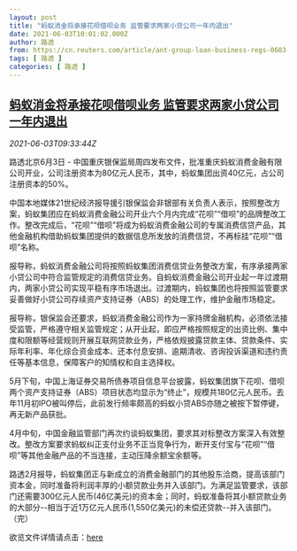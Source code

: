 ```yaml
---
layout: post
title: "蚂蚁消金将承接花呗借呗业务 监管要求两家小贷公司一年内退出"
date: 2021-06-03T10:01:02.000Z
author: 路透
from: https://cn.reuters.com/article/ant-group-loan-business-regs-0603-idCNKCS2DF0WD
tags: [ 路透 ]
categories: [ 路透 ]
---
```

<!--1622714462000-->
[蚂蚁消金将承接花呗借呗业务 监管要求两家小贷公司一年内退出](https://cn.reuters.com/article/ant-group-loan-business-regs-0603-idCNKCS2DF0WD)
------

<div>
<div><i>2021-06-03T09:33:44Z</i></div><p>路透北京6月3日 - 中国重庆银保监局周四发布文件，批准重庆蚂蚁消费金融有限公司开业，公司注册资本为80亿元人民币，其中，蚂蚁集团出资40亿元，占公司注册资本的50%。</p><p>中国本地媒体21世纪经济报导援引银保监会非银部有关负责人表示，按照整改方案，蚂蚁集团应在蚂蚁消费金融公司开业六个月内完成“花呗”“借呗”的品牌整改工作。整改完成后，“花呗”“借呗”将成为蚂蚁消费金融公司的专属消费信贷产品，其他金融机构借助蚂蚁集团提供的数据信息所发放的消费信贷，不再标挂“花呗”“借呗”名称。</p><p>报导称，蚂蚁消费金融公司将按照蚂蚁集团消费信贷业务整改方案，有序承接两家小贷公司中符合监管规定的消费信贷业务。自蚂蚁消费金融公司开业起一年过渡期内，两家小贷公司实现平稳有序市场退出。过渡期内，蚂蚁集团也将按照监管要求妥善做好小贷公司存续资产支持证券（ABS）的处理工作，维护金融市场稳定。</p><p>报导称，银保监会还要求，蚂蚁消费金融公司作为一家持牌金融机构，必须依法接受监管，严格遵守相关监管规定；从开业起，即应严格按照规定的出资比例、集中度和限额等经营规则开展互联网贷款业务，严格依规披露贷款主体、贷款条件、实际年利率、年化综合资金成本、还本付息安排、逾期清收、咨询投诉渠道和违约责任等基本信息，保障客户的知情权和自主选择权。</p><p>5月下旬，中国上海证券交易所债券项目信息平台披露，蚂蚁集团旗下花呗、借呗两个资产支持证券（ABS）项目状态均显示为“终止”，规模共180亿元人民币。去年11月初IPO被叫停后，此前发行频率颇高的蚂蚁小贷ABS亦随之被按下暂停键，再无新产品获批。</p><p>4月中旬，中国金融监管部门再次约谈蚂蚁集团，要求其对标整改方案深入有效整改。整改方案要求蚂蚁纠正支付业务不正当竞争行为，断开支付宝与“花呗”“借呗”等其他金融产品的不当连接，主动压降余额宝余额等。</p><p>路透2月报导，蚂蚁集团正与新成立的消费金融部门的其他股东洽商，提高该部门资本金，同时准备将利润丰厚的小额贷款业务并入该部门。为满足监管要求，该部门还需要300亿元人民币(46亿美元)的资本金；同时，蚂蚁准备将其小额贷款业务的大部分--相当于近1万亿元人民币(1,550亿美元)的未偿还贷款--并入该部门。（完）</p><p>欲览文件详情请点击：<a href="http://www.cbirc.gov.cn/branch/chongqing/view/pages/common/ItemDetail.html?docId=987949&amp;itemId=1986">here</a></p>
</div>

